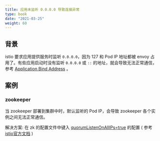 ```yaml
---
title: 应用未监听 0.0.0.0 导致连接异常
type: book
date: "2021-03-25"
weight: 60
---
```


## 背景

istio 要求应用提供服务时监听 `0.0.0.0`，因为 127 和 Pod IP 地址都被 envoy 占用了。有些应用启动时没有监听 `0.0.0.0` 或 `::` 的地址，就会导致无法正常通信，参考 [Application Bind Address](https://istio.io/latest/docs/ops/deployment/requirements/#application-bind-address) 。

## 案例

### zookeeper

当 zookeeper 部署到集群中时，默认监听的 Pod IP，会导致 zookeeper 各个实例之间无法正常通信。

解决方案: 在 zk 的配置文件中键入 [quorumListenOnAllIPs=true](https://zookeeper.apache.org/doc/r3.5.7/zookeeperAdmin.html) 的配置 ( 参考 [istio官方文档](https://istio.io/v1.8/faq/applications/#zookeeper) ) 

